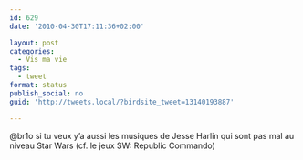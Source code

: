 ```yaml
---
id: 629
date: '2010-04-30T17:11:36+02:00'

layout: post
categories:
  - Vis ma vie
tags:
  - tweet
format: status
publish_social: no
guid: 'http://tweets.local/?birdsite_tweet=13140193887'

---
```


@br1o si tu veux y’a aussi les musiques de Jesse Harlin qui sont pas mal au niveau Star Wars (cf. le jeux SW: Republic Commando)